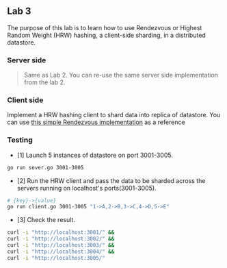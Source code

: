 ## Lab 3 

The purpose of this lab is to learn how to use Rendezvous or Highest Random Weight (HRW) hashing, a
client-side sharding, in a distributed datastore.


### Server side

> Same as Lab 2. You can re-use the same server side implementation from the lab 2.

### Client side

Implement a HRW hashing client to shard data into replica of datastore. 
You can use [this simple Rendezvous implementation](https://github.com/clohfink/RendezvousHash/blob/master/src/main/java/com/csforge/RendezvousHash.java)  as a reference 


### Testing

* [1] Launch 5 instances of datastore on port 3001-3005.

```sh
go run sever.go 3001-3005
```

* [2] Run the HRW client and pass the data to be sharded across the servers running on localhost's ports(3001-3005).

```sh
# {key}->{value}
go run client.go 3001-3005 "1->A,2->B,3->C,4->D,5->E"
```

* [3] Check the result.

```sh
curl -i "http://localhost:3001/" &&
curl -i "http://localhost:3002/" &&
curl -i "http://localhost:3003/" &&
curl -i "http://localhost:3004/" &&
curl -i "http://localhost:3005/"
```

